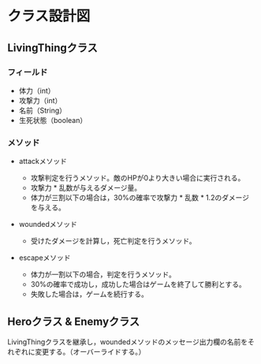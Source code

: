 # クラス設計図

## LivingThingクラス

### フィールド
- 体力（int）
- 攻撃力（int）
- 名前（String）
- 生死状態（boolean）

### メソッド
- attackメソッド
    - 攻撃判定を行うメソッド。敵のHPが0より大きい場合に実行される。
    - 攻撃力 * 乱数が与えるダメージ量。
    - 体力が三割以下の場合は，30%の確率で攻撃力 * 乱数 * 1.2のダメージを与える。

- woundedメソッド
    - 受けたダメージを計算し，死亡判定を行うメソッド。

- escapeメソッド
    - 体力が一割以下の場合，判定を行うメソッド。
    - 30%の確率で成功し，成功した場合はゲームを終了して勝利とする。
    - 失敗した場合は，ゲームを続行する。

## Heroクラス & Enemyクラス
LivingThingクラスを継承し，woundedメソッドのメッセージ出力欄の名前をそれぞれに変更する。（オーバーライドする。）